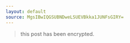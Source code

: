 ```yaml
---
layout: default
source: MgsIBwIQGSUBNDweLSUEVBkka1JUNFsGIRY=
---
```


> this post has been encrypted.
